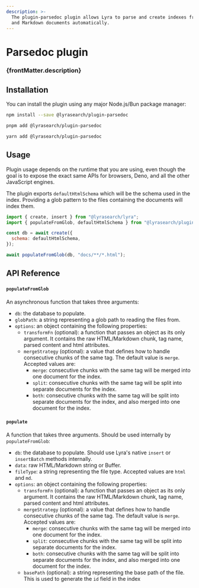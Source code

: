```yaml
---
description: >-
  The plugin-parsedoc plugin allows Lyra to parse and create indexes from HTML
  and Markdown documents automatically.
---
```


# Parsedoc plugin

<h3 className="plugin-description">{frontMatter.description}</h3>

## Installation <a href="#installation" id="installation"></a>

You can install the plugin using any major Node.js/Bun package manager:

```bash
npm install --save @lyrasearch/plugin-parsedoc
```

```bash
pnpm add @lyrasearch/plugin-parsedoc
```

```bash
yarn add @lyrasearch/plugin-parsedoc
```

## Usage

Plugin usage depends on the runtime that you are using, even though the goal is to expose the exact same APIs for browsers, Deno, and all the other JavaScript engines.

The plugin exports `defaultHtmlSchema` which will be the schema used in the index. Providing a glob pattern to the files containing the documents will index them.

```javascript
import { create, insert } from "@lyrasearch/lyra";
import { populateFromGlob, defaultHtmlSchema } from "@lyrasearch/plugin-parsedoc";

const db = await create({
  schema: defaultHtmlSchema,
});

await populateFromGlob(db, "docs/**/*.html");
```

## API Reference

#### `populateFromGlob`[​](https://deploy-preview-8--lyra-docs.netlify.app/plugins/plugin-parsedoc#populatefromglob) <a href="#populatefromglob" id="populatefromglob"></a>

An asynchronous function that takes three arguments:

- `db`: the database to populate.
- `globPath`: a string representing a glob path to reading the files from.
- `options`: an object containing the following properties:
  - `transformFn` (optional): a function that passes an object as its only argument. It contains the raw HTML/Markdown chunk, tag name, parsed content and html attributes.
  - `mergeStrategy` (optional): a value that defines how to handle consecutive chunks of the same tag. The default value is `merge`. Accepted values are:
    - `merge`: consecutive chunks with the same tag will be merged into one document for the index.
    - `split`: consecutive chunks with the same tag will be split into separate documents for the index.
    - `both`: consecutive chunks with the same tag will be split into separate documents for the index, and also merged into one document for the index.

#### `populate`[​](https://deploy-preview-8--lyra-docs.netlify.app/plugins/plugin-parsedoc#populate) <a href="#populate" id="populate"></a>

A function that takes three arguments. Should be used internally by `populateFromGlob`:

- `db`: the database to populate. Should use Lyra's native `insert` or `insertBatch` methods internally.
- `data`: raw HTML/Markdown string or Buffer.
- `fileType`: a string representing the file type. Accepted values are `html` and `md`.
- `options`: an object containing the following properties:
  - `transformFn` (optional): a function that passes an object as its only argument. It contains the raw HTML/Markdown chunk, tag name, parsed content and html attributes.
  - `mergeStrategy` (optional): a value that defines how to handle consecutive chunks of the same tag. The default value is `merge`. Accepted values are:
    - `merge`: consecutive chunks with the same tag will be merged into one document for the index.
    - `split`: consecutive chunks with the same tag will be split into separate documents for the index.
    - `both`: consecutive chunks with the same tag will be split into separate documents for the index, and also merged into one document for the index.
  - `basePath` (optional): a string representing the base path of the file. This is used to generate the `id` field in the index
